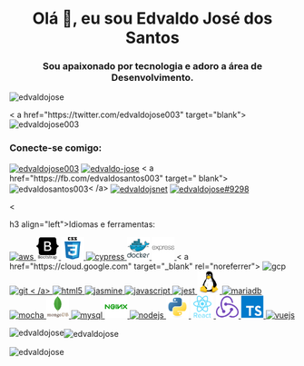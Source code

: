 <h1 align="center">Olá 👋, eu sou Edvaldo José dos Santos</h1>
<h3 align="center">Sou apaixonado por tecnologia e adoro a área de Desenvolvimento.</h3>

<p align="left "> <img src="https://komarev.com/ghpvc/?username=edvaldojose&label=Profile%20views&color=0e75b6&style=flat" alt="edvaldojose" /> </p>

<p align="left"> < a href="https://twitter.com/edvaldojose003" target="blank"><img src="https://img.shields.io/twitter/follow/edvaldojose003?logo=twitter&style=for-the-badge " alt="edvaldojose003" /></a> </p>

<h3 align="left">Conecte-se comigo:</h3>
<p align="left">
<a href="https://twitter.com/edvaldojose003" target="blank"><img align="center" src="https://raw.githubusercontent.com/rahuldkjain/github-profile-readme-generator /master/src/images/icons/Social/twitter.svg" alt="edvaldojose003" height="30" width="40" /></a>
<a href="https://linkedin.com/in /edvaldo-jose" target="blank"><img align="center" src="https://raw.githubusercontent.com/rahuldkjain/github-profile-readme-generator/master/src/images/icons/Social /linked-in-alt.svg" alt="edvaldo-jose" height="30" width="40" /></a> <
a href="https://fb.com/edvaldosantos003" target=" blank"><img align="center" src="https://raw.githubusercontent.com/rahuldkjain/github-profile-readme-generator/master/src/images/icons/Social/facebook.svg" alt="edvaldosantos003" height="30" width="40" />< /a>
<a href="https://instagram.com/edvaldojsnet" target="blank"><img align="center" src="https://raw.githubusercontent.com/rahuldkjain/github-profile-readme-generator /master/src/images/icons/Social/instagram.svg" alt="edvaldojsnet" height="30" width="40" /></a>
<a href="https://discord.gg/edvaldojose #9298" target="blank"><img align="center" src="https://raw.githubusercontent.com/rahuldkjain/github-profile-readme-generator/master/src/images/icons/Social/discord .svg" alt="edvaldojose#9298" height="30" width="40" /></a> </p>
<

h3 align="left">Idiomas e ferramentas:</h3>
<p align="left"> <a href="https://aws.amazon.com" target="_blank" rel="noreferrer"> <img src="https://raw.githubusercontent.com/devicons /devicon/master/icons/amazonwebservices/amazonwebservices-original-wordmark.svg" alt="aws" width="40" height="40"/> </a> <a href="https://getbootstrap.com " target="_blank" rel="noreferrer"> <img src="https://raw.githubusercontent.com/devicons/devicon/master/icons/bootstrap/bootstrap-plain-wordmark.svg" alt="bootstrap" width="40" height="40"/> </a> <a href="https://www.w3schools.com/css/" target="_blank" rel="noreferrer"> <img src="https://raw.githubusercontent.com/devicons/devicon/master/icons/css3/css3-original-wordmark.svg" alt="css3" width="40" height="40 "/> </a> <a href="https://www.cypress.io" target="_blank" rel="noreferrer"> <img src="https://raw.githubusercontent.com/simple- icons/simple-icons/6e46ec1fc23b60c8fd0d2f2ff46db82e16dbd75f/icons/cypress.svg" alt="cypress" width="40" height="40"/> </a> <a href="https://www.docker.com/ " target="_blank" rel="noreferrer"> <img src="https://raw.githubusercontent.com/devicons/devicon/master/icons/docker/docker-original-wordmark.svg"alt="docker" width="40" height="40"/> </a> <a href="https://expressjs.com" target="_blank" rel="noreferrer"> <img src=" https://raw.githubusercontent.com/devicons/devicon/master/icons/express/express-original-wordmark.svg" alt="express" width="40" height="40"/> </a> < a href="https://cloud.google.com" target="_blank" rel="noreferrer"> <img src="https://www.vectorlogo.zone/logos/google_cloud/google_cloud-icon.svg" alt="gcp" width="40" height="40"/> </a> <a href="https://git-scm.com/" target="_blank" rel="noreferrer"> <img src="https://www.vectorlogo.zone/logos/git-scm/git-scm-icon.svg" alt="git" width="40" height="40"/> < /a> <a href="https://www.w3.org/html/" target="_blank" rel="noreferrer"> <img src="https://raw.githubusercontent.com/devicons/devicon /master/icons/html5/html5-original-wordmark.svg" alt="html5" width="40" height="40"/> </a> <a href="https://jasmine.github.io /" target="_blank" rel="noreferrer"> <img src="https://www.vectorlogo.zone/logos/jasmine/jasmine-icon.svg" alt="jasmine" width="40" height= "40"/> </a><a href="https://developer.mozilla.org/en-US/docs/Web/JavaScript" target="_blank" rel="noreferrer"> <img src="https://raw.githubusercontent.com /devicons/devicon/master/icons/javascript/javascript-original.svg" alt="javascript" width="40" height="40"/> </a> <a href="https://jestjs.io " target="_blank" rel="noreferrer"> <img src="https://www.vectorlogo.zone/logos/jestjsio/jestjsio-icon.svg" alt="jest" width="40" height=" 40"/> </a> <a href="https://www.linux.org/" target="_blank" rel="noreferrer"> <img src="https://raw.githubusercontent.com/devicons/devicon/master/icons/linux/linux-original.svg" alt="linux" width="40" height="40"/> </a> <a href="https://mariadb. org/" target="_blank" rel="noreferrer"> <img src="https://www.vectorlogo.zone/logos/mariadb/mariadb-icon.svg" alt="mariadb" width="40" altura ="40"/> </a> <a href="https://mochajs.org" target="_blank" rel="noreferrer"> <img src="https://www.vectorlogo.zone/logos /mochajs/mochajs-icon.svg" alt="mocha" width="40" height="40"/> </a> <a href="https://www.mongodb.com/" target="_blank "rel="noreferrer"> <img src="https://raw.githubusercontent.com/devicons/devicon/master/icons/mongodb/mongodb-original-wordmark.svg" alt="mongodb" width="40" height="40 "/> </a> <a href="https://www.mysql.com/" target="_blank" rel="noreferrer"> <img src="https://raw.githubusercontent.com/devicons /devicon/master/icons/mysql/mysql-original-wordmark.svg" alt="mysql" width="40" height="40"/> </a> <a href="https://www.nginx .com" target="_blank" rel="noreferrer"> <img src="https://raw.githubusercontent.com/devicons/devicon/master/icons/nginx/nginx-original.svg" alt="nginx"width="40" height="40"/> </a> <a href="https://nodejs.org" target="_blank" rel="noreferrer"> <img src="https://raw .githubusercontent.com/devicons/devicon/master/icons/nodejs/nodejs-original-wordmark.svg" alt="nodejs" width="40" height="40"/> </a> <a href="https ://www.python.org" target="_blank" rel="noreferrer"> <img src="https://raw.githubusercontent.com/devicons/devicon/master/icons/python/python-original.svg " alt="python" width="40" height="40"/> </a> <a href="https://reactjs.org/" target="_blank" rel="noreferrer"> <img src="https://raw.githubusercontent.com/devicons/devicon/master/icons/react/react-original-wordmark.svg" alt="react" width="40" height="40"/ > </a> <a href="https://redux.js.org" target="_blank" rel="noreferrer"> <img src="https://raw.githubusercontent.com/devicons/devicon/ master/icons/redux/redux-original.svg" alt="redux" width="40" height="40"/> </a> <a href="https://www.typescriptlang.org/" target ="_blank" rel="noreferrer"> <img src="https://raw.githubusercontent.com/devicons/devicon/master/icons/typescript/typescript-original.svg" alt="typescript" width="40" height="40"/> </a> <a href="https://vuejs.org/" target="_blank" rel="noreferrer"> <img src="https://raw.githubusercontent .com/devicons/devicon/master/icons/vuejs/vuejs-original-wordmark.svg" alt="vuejs" width="40" height="40"/> </a> </p>

<p><img align="left" src="https://github-readme-stats.vercel.app/api/top-langs?username=edvaldojose&show_icons=true&locale=en&layout=compact" alt="edvaldojose" /> </p>

<p> <img align="center" src="https://github-readme-stats.vercel.app/api?username=edvaldojose&show_icons=true&locale=en" alt="edvaldojose" /> </p>

<p><img align="center" src="https://github-readme-streak-stats.herokuapp.com/?user=edvaldojose&" alt="edvaldojose" /></p>
